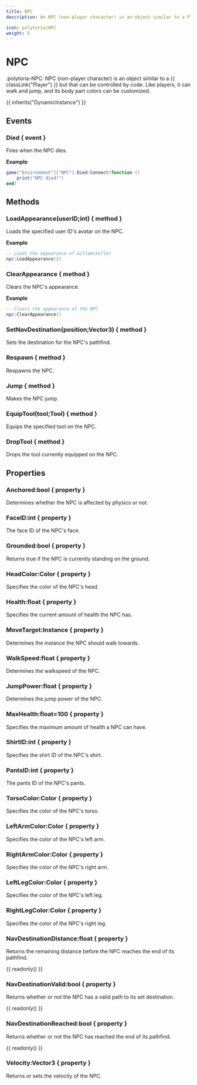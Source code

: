 ```yaml
---
title: NPC
description: An NPC (non-player character) is an object similar to a Player but that can be controlled by code.

icon: polytoria/NPC
weight: 5
---
```


# NPC

:polytoria-NPC: NPC (non-player character) is an object similar to a {{ classLink("Player") }} but that can be controlled by code. Like players, it can walk and jump, and its body part colors can be customized.

{{ inherits("DynamicInstance") }}

## Events

### Died { event }

Fires when the NPC dies.

**Example**

```lua
game["Environment"]["NPC"].Died:Connect(function ()
    print("NPC died!")
end)
```

## Methods

### LoadAppearance(userID;int) { method }

Loads the specified user ID's avatar on the NPC.

**Example**

```lua
-- Loads the appearance of willemsteller
npc:LoadAppearance(2)
```

### ClearAppearance { method }

Clears the NPC's appearance.

**Example**

```lua
-- Clears the appearance of the NPC
npc:ClearAppearance()
```

### SetNavDestination(position;Vector3) { method }

Sets the destination for the NPC's pathfind.

### Respawn { method }

Respawns the NPC.

### Jump { method }

Makes the NPC jump.

### EquipTool(tool;Tool) { method }

Equips the specified tool on the NPC.

### DropTool { method }

Drops the tool currently equipped on the NPC.

## Properties

### Anchored:bool { property }

Determines whether the NPC is affected by physics or not.

### FaceID:int { property }

The face ID of the NPC's face.

### Grounded:bool { property }

Returns true if the NPC is currently standing on the ground.

### HeadColor:Color { property }

Specifies the color of the NPC's head.

### Health:float { property }

Specifies the current amount of health the NPC has.

### MoveTarget:Instance { property }

Determines the instance the NPC should walk towards.

### WalkSpeed:float { property }

Determines the walkspeed of the NPC.

### JumpPower:float { property }

Determines the jump power of the NPC.

### MaxHealth:float=100 { property }

Specifies the maximum amount of health a NPC can have.

### ShirtID:int { property }

Specifies the shirt ID of the NPC's shirt.

### PantsID:int { property }

The pants ID of the NPC's pants.

### TorsoColor:Color { property }

Specifies the color of the NPC's torso.

### LeftArmColor:Color { property }

Specifies the color of the NPC's left arm.

### RightArmColor:Color { property }

Specifies the color of the NPC's right arm.

### LeftLegColor:Color { property }

Specifies the color of the NPC's left leg.

### RightLegColor:Color { property }

Specifies the color of the NPC's right leg.

### NavDestinationDistance:float { property }

Returns the remaining distance before the NPC reaches the end of its pathfind.

{{ readonly() }}

### NavDestinationValid:bool { property }

Returns whether or not the NPC has a valid path to its set destination.

{{ readonly() }}

### NavDestinationReached:bool { property }

Returns whether or not the NPC has reached the end of its pathfind.

{{ readonly() }}

### Velocity:Vector3 { property }

Returns or sets the velocity of the NPC.
